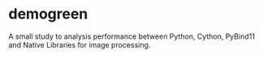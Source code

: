 # demogreen
A small study to analysis performance between Python, Cython, PyBind11 and Native Libraries for image processing.
